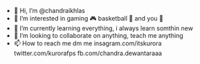 - 👋 Hi, I’m @chandraikhlas
- 👀 I’m interested in gaming 🎮 basketball 🏀 and you 💖
- 🌱 I’m currently learning everything, i always learn somthin new
- 💞️ I’m looking to collaborate on anything, teach me anything
- 📫 How to reach me dm me insagram.com/itskurora twitter.com/kurorafps fb.com/chandra.dewantaraaa

